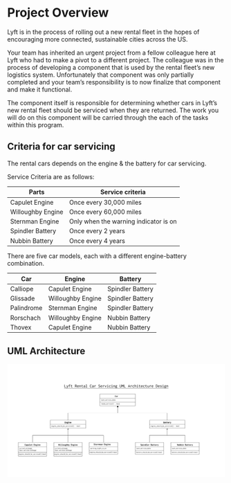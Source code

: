 # Project Overview

Lyft is in the process of rolling out a new rental fleet in the hopes of encouraging more connected, sustainable cities across the US.

Your team has inherited an urgent project from a fellow colleague here at Lyft who had to make a pivot to a different project. The colleague was in the process of developing a component that is used by the rental fleet’s new logistics system. Unfortunately that component was only partially completed and your team’s responsibility is to now finalize that component and make it functional.

The component itself is responsible for determining whether cars in Lyft’s new rental fleet should be serviced when they are returned. The work you will do on this component will be carried through the each of the tasks within this program.

## Criteria for car servicing

The rental cars depends on the engine & the battery for car servicing.

Service Criteria are as follows:

| Parts             | Service criteria                      |
|-------------------|---------------------------------------|
| Capulet Engine    | Once every 30,000 miles               |
| Willoughby Engine | Once every 60,000 miles               |
| Sternman Engine   | Only when the warning indicator is on |
| Spindler Battery  | Once every 2 years                    |
| Nubbin Battery    | Once every 4 years                    |

There are five car models, each with a different engine-battery combination.

| Car        | Engine            | Battery          |
|------------|-------------------|------------------|
| Calliope   | Capulet Engine    | Spindler Battery |
| Glissade   | Willoughby Engine | Spindler Battery |
| Palindrome | Sternman Engine   | Spindler Battery |
| Rorschach  | Willoughby Engine | Nubbin Battery   |
| Thovex     | Capulet Engine    | Nubbin Battery   |


## UML Architecture

![](./UML_Architecture.png)
